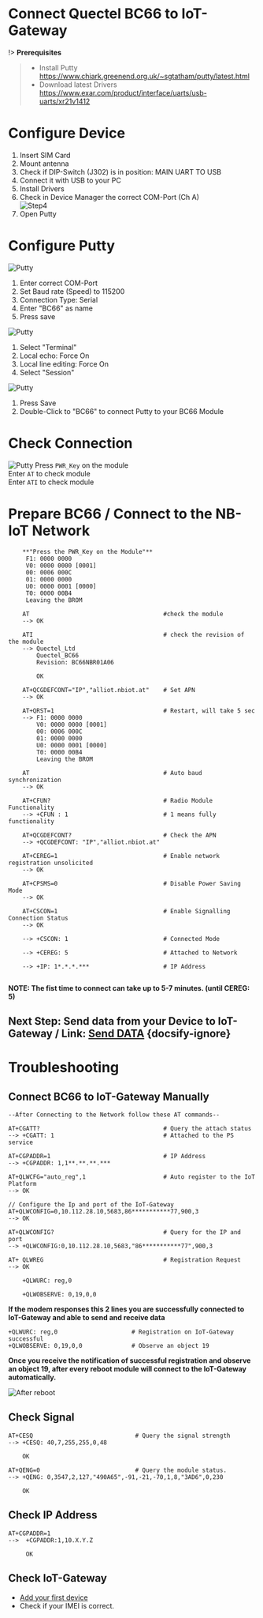 # Connect Quectel BC66 to IoT-Gateway

!> **Prerequisites**
 > * Install Putty   
 > https://www.chiark.greenend.org.uk/~sgtatham/putty/latest.html
 > * Download latest Drivers  
 > https://www.exar.com/product/interface/uarts/usb-uarts/xr21v1412

# Configure Device
1. Insert SIM Card
2. Mount antenna
3. Check if DIP-Switch (J302) is in position: MAIN UART TO USB
4. Connect it with USB to your PC
5. Install Drivers
6. Check in Device Manager the correct COM-Port (Ch A)  
   ![Step4](../images/BC66_Step1.png)
7. Open Putty  


# Configure Putty     

   ![Putty](../images/BC66_Putty_Step1.png)    
   1. Enter correct COM-Port
   2. Set Baud rate (Speed) to 115200
   3. Connection Type: Serial
   4. Enter "BC66" as name  
   5. Press save

   ![Putty](../images/BC66_Putty_Step2.png)    
   1. Select "Terminal"
   2. Local echo: Force On
   3. Local line editing: Force On
   4. Select "Session"  

   ![Putty](../images/BC66_Putty_Step3.png)    
   1. Press Save
   2. Double-Click to "BC66" to connect Putty to your BC66 Module  


# Check Connection  
  ![Putty](../images/BC66_Putty_Step4.png) 
  Press `PWR_Key` on the module  
  Enter `AT` to check module  
  Enter `ATI` to check module

# Prepare BC66 / Connect to the NB-IoT Network  
```
    **"Press the PWR_Key on the Module"**
     F1: 0000 0000
     V0: 0000 0000 [0001]
     00: 0006 000C
     01: 0000 0000
     U0: 0000 0001 [0000]
     T0: 0000 00B4
     Leaving the BROM

    AT                                      #check the module
    --> OK                                  
    
    ATI                                     # check the revision of the module
    --> Quectel_Ltd
        Quectel_BC66
        Revision: BC66NBR01A06

        OK

    AT+QCGDEFCONT="IP","alliot.nbiot.at"    # Set APN
    --> OK 

    AT+QRST=1                               # Restart, will take 5 sec
    --> F1: 0000 0000
        V0: 0000 0000 [0001]
        00: 0006 000C
        01: 0000 0000
        U0: 0000 0001 [0000]
        T0: 0000 00B4
        Leaving the BROM    

    AT                                      # Auto baud synchronization
    --> OK

    AT+CFUN?                                # Radio Module Functionality 
    --> +CFUN : 1                           # 1 means fully functionality

    AT+QCGDEFCONT?                          # Check the APN
    --> +QCGDEFCONT: "IP","alliot.nbiot.at"

    AT+CEREG=1                              # Enable network registration unsolicited 
    --> OK

    AT+CPSMS=0                              # Disable Power Saving Mode
    --> OK

    AT+CSCON=1                              # Enable Signalling Connection Status
    --> OK  
    
    --> +CSCON: 1                           # Connected Mode

    --> +CEREG: 5                           # Attached to Network

    --> +IP: 1*.*.*.***                     # IP Address
                      
```
**NOTE: The fist time to connect can take up to 5-7 minutes. (until CEREG: 5)**

## Next Step: Send data from your Device to IoT-Gateway  / Link: [Send DATA](./Quectel_BC66/04_Send_Data_BC66.md) {docsify-ignore}

# Troubleshooting

##  Connect BC66 to IoT-Gateway Manually 

``` 
--After Connecting to the Network follow these AT commands--

AT+CGATT?                                   # Query the attach status
--> +CGATT: 1                               # Attached to the PS service

AT+CGPADDR=1                                # IP Address
--> +CGPADDR: 1,1**.**.**.***

AT+QLWCFG="auto_reg",1                      # Auto register to the IoT Platform
--> OK

// Configure the Ip and port of the IoT-Gateway
AT+QLWCONFIG=0,10.112.28.10,5683,86***********77,900,3
--> OK

AT+QLWCONFIG?                               # Query for the IP and port
--> +QLWCONFIG:0,10.112.28.10,5683,"86***********77",900,3

AT+ QLWREG                                  # Registration Request
--> OK

    +QLWURC: reg,0

    +QLWOBSERVE: 0,19,0,0

```

**If the modem responses this 2 lines you are successfully connected to IoT-Gateway and able to send and receive data**
```
+QLWURC: reg,0                     # Registration on IoT-Gateway successful  
+QLWOBSERVE: 0,19,0,0              # Observe an object 19  
```
**Once you receive the notification of successful registration and observe an object 19, after every reboot module will connect to the IoT-Gateway automatically.**

![After reboot](../images/BC66_Putty_Step5.png)

## Check Signal
```
AT+CESQ                             # Query the signal strength
--> +CESQ: 40,7,255,255,0,48

    OK

AT+QENG=0                           # Query the module status.
--> +QENG: 0,3547,2,127,"490A65",-91,-21,-70,1,8,"3AD6",0,230

    OK  
```  

## Check IP Address
``` 
AT+CGPADDR=1
-->  +CGPADDR:1,10.X.Y.Z

     OK
```

## Check IoT-Gateway  
* [Add your first device](./02_Add_first_Device.md)
* Check if your IMEI is correct.






